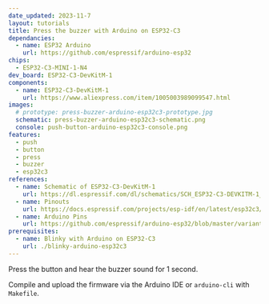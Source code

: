 ```yaml
---
date_updated: 2023-11-7
layout: tutorials
title: Press the buzzer with Arduino on ESP32-C3
dependancies:
  - name: ESP32 Arduino
    url: https://github.com/espressif/arduino-esp32
chips:
  - ESP32-C3-MINI-1-N4
dev_board: ESP32-C3-DevKitM-1
components:
  - name: ESP32-C3-DevKitM-1
    url: https://www.aliexpress.com/item/1005003989099547.html
images:
  # prototype: press-buzzer-arduino-esp32c3-prototype.jpg
  schematic: press-buzzer-arduino-esp32c3-schematic.png
  console: push-button-arduino-esp32c3-console.png
features:
  - push
  - button
  - press
  - buzzer
  - esp32c3
references:
  - name: Schematic of ESP32-C3-DevKitM-1
    url: https://dl.espressif.com/dl/schematics/SCH_ESP32-C3-DEVKITM-1_V1_20200915A.pdf
  - name: Pinouts
    url: https://docs.espressif.com/projects/esp-idf/en/latest/esp32c3/hw-reference/esp32c3/user-guide-devkitm-1.html#pin-layout
  - name: Arduino Pins
    url: https://github.com/espressif/arduino-esp32/blob/master/variants/esp32c3/pins_arduino.h
prerequisites:
  - name: Blinky with Arduino on ESP32-C3
    url: ./blinky-arduino-esp32c3
---
```


Press the button and hear the buzzer sound for 1 second.

Compile and upload the firmware via the Arduino IDE or `arduino-cli` with `Makefile`.
